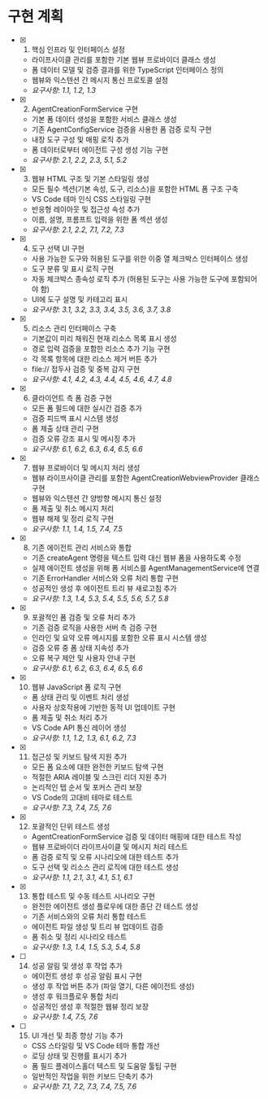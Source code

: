 # 구현 계획

- [x] 1. 핵심 인프라 및 인터페이스 설정
  - 라이프사이클 관리를 포함한 기본 웹뷰 프로바이더 클래스 생성
  - 폼 데이터 모델 및 검증 결과를 위한 TypeScript 인터페이스 정의
  - 웹뷰와 익스텐션 간 메시지 통신 프로토콜 설정
  - _요구사항: 1.1, 1.2, 1.3_

- [x] 2. AgentCreationFormService 구현
  - 기본 폼 데이터 생성을 포함한 서비스 클래스 생성
  - 기존 AgentConfigService 검증을 사용한 폼 검증 로직 구현
  - 내장 도구 구성 및 매핑 로직 추가
  - 폼 데이터로부터 에이전트 구성 생성 기능 구현
  - _요구사항: 2.1, 2.2, 2.3, 5.1, 5.2_

- [x] 3. 웹뷰 HTML 구조 및 기본 스타일링 생성
  - 모든 필수 섹션(기본 속성, 도구, 리소스)을 포함한 HTML 폼 구조 구축
  - VS Code 테마 인식 CSS 스타일링 구현
  - 반응형 레이아웃 및 접근성 속성 추가
  - 이름, 설명, 프롬프트 입력을 위한 폼 섹션 생성
  - _요구사항: 2.1, 2.2, 7.1, 7.2, 7.3_

- [x] 4. 도구 선택 UI 구현
  - 사용 가능한 도구와 허용된 도구를 위한 이중 열 체크박스 인터페이스 생성
  - 도구 분류 및 표시 로직 구현
  - 자동 체크박스 종속성 로직 추가 (허용된 도구는 사용 가능한 도구에 포함되어야 함)
  - UI에 도구 설명 및 카테고리 표시
  - _요구사항: 3.1, 3.2, 3.3, 3.4, 3.5, 3.6, 3.7, 3.8_

- [x] 5. 리소스 관리 인터페이스 구축
  - 기본값이 미리 채워진 현재 리소스 목록 표시 생성
  - 경로 입력 검증을 포함한 리소스 추가 기능 구현
  - 각 목록 항목에 대한 리소스 제거 버튼 추가
  - file:// 접두사 검증 및 중복 감지 구현
  - _요구사항: 4.1, 4.2, 4.3, 4.4, 4.5, 4.6, 4.7, 4.8_

- [x] 6. 클라이언트 측 폼 검증 구현
  - 모든 폼 필드에 대한 실시간 검증 추가
  - 검증 피드백 표시 시스템 생성
  - 폼 제출 상태 관리 구현
  - 검증 오류 강조 표시 및 메시징 추가
  - _요구사항: 6.1, 6.2, 6.3, 6.4, 6.5, 6.6_

- [x] 7. 웹뷰 프로바이더 및 메시지 처리 생성
  - 웹뷰 라이프사이클 관리를 포함한 AgentCreationWebviewProvider 클래스 구현
  - 웹뷰와 익스텐션 간 양방향 메시지 통신 설정
  - 폼 제출 및 취소 메시지 처리
  - 웹뷰 해제 및 정리 로직 구현
  - _요구사항: 1.1, 1.4, 1.5, 7.4, 7.5_

- [x] 8. 기존 에이전트 관리 서비스와 통합
  - 기존 createAgent 명령을 텍스트 입력 대신 웹뷰 폼을 사용하도록 수정
  - 실제 에이전트 생성을 위해 폼 서비스를 AgentManagementService에 연결
  - 기존 ErrorHandler 서비스와 오류 처리 통합 구현
  - 성공적인 생성 후 에이전트 트리 뷰 새로고침 추가
  - _요구사항: 1.3, 1.4, 5.3, 5.4, 5.5, 5.6, 5.7, 5.8_

- [x] 9. 포괄적인 폼 검증 및 오류 처리 추가
  - 기존 검증 로직을 사용한 서버 측 검증 구현
  - 인라인 및 요약 오류 메시지를 포함한 오류 표시 시스템 생성
  - 검증 오류 중 폼 상태 지속성 추가
  - 오류 복구 제안 및 사용자 안내 구현
  - _요구사항: 6.1, 6.2, 6.3, 6.4, 6.5, 6.6_

- [x] 10. 웹뷰 JavaScript 폼 로직 구현
  - 폼 상태 관리 및 이벤트 처리 생성
  - 사용자 상호작용에 기반한 동적 UI 업데이트 구현
  - 폼 제출 및 취소 처리 추가
  - VS Code API 통신 레이어 생성
  - _요구사항: 1.1, 1.2, 1.3, 6.1, 6.2, 7.3_

- [x] 11. 접근성 및 키보드 탐색 지원 추가
  - 모든 폼 요소에 대한 완전한 키보드 탐색 구현
  - 적절한 ARIA 레이블 및 스크린 리더 지원 추가
  - 논리적인 탭 순서 및 포커스 관리 보장
  - VS Code의 고대비 테마로 테스트
  - _요구사항: 7.3, 7.4, 7.5, 7.6_

- [x] 12. 포괄적인 단위 테스트 생성
  - AgentCreationFormService 검증 및 데이터 매핑에 대한 테스트 작성
  - 웹뷰 프로바이더 라이프사이클 및 메시지 처리 테스트
  - 폼 검증 로직 및 오류 시나리오에 대한 테스트 추가
  - 도구 선택 및 리소스 관리 로직에 대한 테스트 생성
  - _요구사항: 1.1, 2.1, 3.1, 4.1, 5.1, 6.1_

- [x] 13. 통합 테스트 및 수동 테스트 시나리오 구현
  - 완전한 에이전트 생성 플로우에 대한 종단 간 테스트 생성
  - 기존 서비스와의 오류 처리 통합 테스트
  - 에이전트 파일 생성 및 트리 뷰 업데이트 검증
  - 폼 취소 및 정리 시나리오 테스트
  - _요구사항: 1.3, 1.4, 1.5, 5.3, 5.4, 5.8_

- [ ] 14. 성공 알림 및 생성 후 작업 추가
  - 에이전트 생성 후 성공 알림 표시 구현
  - 생성 후 작업 버튼 추가 (파일 열기, 다른 에이전트 생성)
  - 생성 후 워크플로우 통합 처리
  - 성공적인 생성 후 적절한 웹뷰 정리 보장
  - _요구사항: 1.4, 7.5, 7.6_

- [ ] 15. UI 개선 및 최종 향상 기능 추가
  - CSS 스타일링 및 VS Code 테마 통합 개선
  - 로딩 상태 및 진행률 표시기 추가
  - 폼 필드 플레이스홀더 텍스트 및 도움말 툴팁 구현
  - 일반적인 작업을 위한 키보드 단축키 추가
  - _요구사항: 7.1, 7.2, 7.3, 7.4, 7.5, 7.6_
